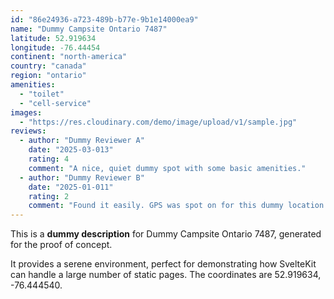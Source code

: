 ```yaml
---
id: "86e24936-a723-489b-b77e-9b1e14000ea9"
name: "Dummy Campsite Ontario 7487"
latitude: 52.919634
longitude: -76.44454
continent: "north-america"
country: "canada"
region: "ontario"
amenities:
  - "toilet"
  - "cell-service"
images:
  - "https://res.cloudinary.com/demo/image/upload/v1/sample.jpg"
reviews:
  - author: "Dummy Reviewer A"
    date: "2025-03-013"
    rating: 4
    comment: "A nice, quiet dummy spot with some basic amenities."
  - author: "Dummy Reviewer B"
    date: "2025-01-011"
    rating: 2
    comment: "Found it easily. GPS was spot on for this dummy location."
---
```


This is a **dummy description** for Dummy Campsite Ontario 7487, generated for the proof of concept.

It provides a serene environment, perfect for demonstrating how SvelteKit can handle a large number of static pages. The coordinates are 52.919634, -76.444540.
